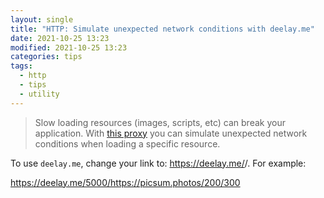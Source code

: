```yaml
---
layout: single
title: "HTTP: Simulate unexpected network conditions with deelay.me"
date: 2021-10-25 13:23
modified: 2021-10-25 13:23
categories: tips
tags:
  - http
  - tips
  - utility
---
```


> Slow loading resources (images, scripts, etc) can break your application.
> With [this proxy](http://deelay.me) you can simulate unexpected network conditions when loading a specific resource.

To use `deelay.me`, change your link to: https://deelay.me/<delay in
milliseconds>/<original url>. For example:

<https://deelay.me/5000/https://picsum.photos/200/300>
